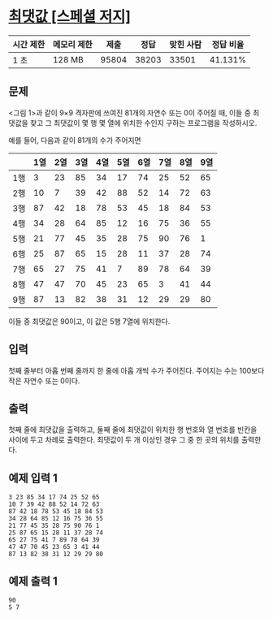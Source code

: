 # [최댓값 [스페셜 저지]](https://www.acmicpc.net/problem/2566)

| 시간 제한 | 메모리 제한 | 제출 | 정답 | 맞힌 사람 | 정답 비율 |
| --- | --- | --- | --- | --- | --- |
| 1 초 | 128 MB | 95804 | 38203 | 33501 | 41.131% |

## 문제

<그림 1>과 같이 9×9 격자판에 쓰여진 81개의 자연수 또는 0이 주어질 때, 이들 중 최댓값을 찾고 그 최댓값이 몇 행 몇 열에 위치한 수인지 구하는 프로그램을 작성하시오.

예를 들어, 다음과 같이 81개의 수가 주어지면

|  | 1열 | 2열 | 3열 | 4열 | 5열 | 6열 | 7열 | 8열 | 9열 |
| --- | --- | --- | --- | --- | --- | --- | --- | --- | --- |
| 1행 | 3 | 23 | 85 | 34 | 17 | 74 | 25 | 52 | 65 |
| 2행 | 10 | 7 | 39 | 42 | 88 | 52 | 14 | 72 | 63 |
| 3행 | 87 | 42 | 18 | 78 | 53 | 45 | 18 | 84 | 53 |
| 4행 | 34 | 28 | 64 | 85 | 12 | 16 | 75 | 36 | 55 |
| 5행 | 21 | 77 | 45 | 35 | 28 | 75 | 90 | 76 | 1 |
| 6행 | 25 | 87 | 65 | 15 | 28 | 11 | 37 | 28 | 74 |
| 7행 | 65 | 27 | 75 | 41 | 7 | 89 | 78 | 64 | 39 |
| 8행 | 47 | 47 | 70 | 45 | 23 | 65 | 3 | 41 | 44 |
| 9행 | 87 | 13 | 82 | 38 | 31 | 12 | 29 | 29 | 80 |

이들 중 최댓값은 90이고, 이 값은 5행 7열에 위치한다.

## 입력

첫째 줄부터 아홉 번째 줄까지 한 줄에 아홉 개씩 수가 주어진다. 주어지는 수는 100보다 작은 자연수 또는 0이다.

## 출력

첫째 줄에 최댓값을 출력하고, 둘째 줄에 최댓값이 위치한 행 번호와 열 번호를 빈칸을 사이에 두고 차례로 출력한다. 최댓값이 두 개 이상인 경우 그 중 한 곳의 위치를 출력한다.

## 예제 입력 1

```
3 23 85 34 17 74 25 52 65
10 7 39 42 88 52 14 72 63
87 42 18 78 53 45 18 84 53
34 28 64 85 12 16 75 36 55
21 77 45 35 28 75 90 76 1
25 87 65 15 28 11 37 28 74
65 27 75 41 7 89 78 64 39
47 47 70 45 23 65 3 41 44
87 13 82 38 31 12 29 29 80

```

## 예제 출력 1

```
90
5 7
```
